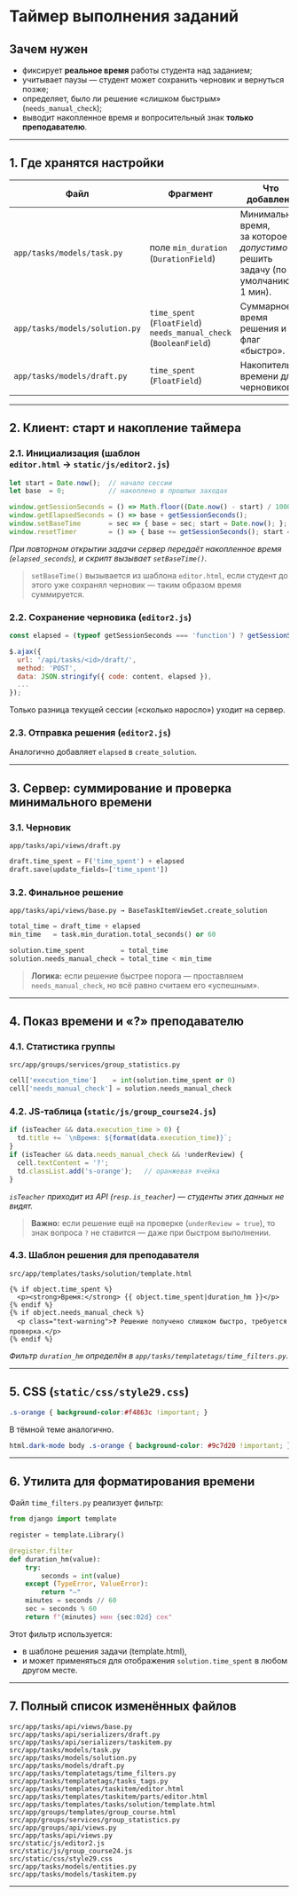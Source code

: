 
# Таймер выполнения заданий

## Зачем нужен

* фиксирует **реальное время** работы студента над заданием;
* учитывает паузы — студент может сохранить черновик и вернуться позже;
* определяет, было ли решение «слишком быстрым» (`needs_manual_check`);
* выводит накопленное время и вопросительный знак **только преподавателю**.

---

## 1. Где хранятся настройки

| Файл | Фрагмент | Что добавлено |
|------|----------|--------------|
| `app/tasks/models/task.py` | поле `min_duration` (`DurationField`) | Минимальное время, за которое *допустимо* решить задачу (по умолчанию 1 мин). |
| `app/tasks/models/solution.py` | `time_spent` (`FloatField`) <br>`needs_manual_check` (`BooleanField`) | Суммарное время решения и флаг «быстро». |
| `app/tasks/models/draft.py` | `time_spent` (`FloatField`) | Накопитель времени для черновиков. |

---

## 2. Клиент: старт и накопление таймера

### 2.1. Инициализация (шаблон `editor.html` → `static/js/editor2.js`)
```javascript
let start = Date.now();  // начало сессии
let base  = 0;           // накоплено в прошлых заходах

window.getSessionSeconds = () => Math.floor((Date.now() - start) / 1000);
window.getElapsedSeconds = () => base + getSessionSeconds();
window.setBaseTime       = sec => { base = sec; start = Date.now(); };
window.resetTimer        = () => { base += getSessionSeconds(); start = Date.now(); };
```
*При повторном открытии задачи сервер передаёт накопленное время (`elapsed_seconds`), и скрипт вызывает `setBaseTime()`.*

> `setBaseTime()` вызывается из шаблона `editor.html`, если студент до этого уже сохранял черновик — таким образом время суммируется.

### 2.2. Сохранение черновика (`editor2.js`)
```javascript
const elapsed = (typeof getSessionSeconds === 'function') ? getSessionSeconds() : 0;

$.ajax({
  url: '/api/tasks/<id>/draft/',
  method: 'POST',
  data: JSON.stringify({ code: content, elapsed }),
  ...
});
```
Только разница текущей сессии («сколько наросло») уходит на сервер.

### 2.3. Отправка решения (`editor2.js`)
Аналогично добавляет `elapsed` в `create_solution`.

---

## 3. Сервер: суммирование и проверка минимального времени

### 3.1. Черновик  
`app/tasks/api/views/draft.py`
```python
draft.time_spent = F('time_spent') + elapsed
draft.save(update_fields=['time_spent'])
```

### 3.2. Финальное решение  
`app/tasks/api/views/base.py → BaseTaskItemViewSet.create_solution`
```python
total_time = draft_time + elapsed
min_time   = task.min_duration.total_seconds() or 60

solution.time_spent         = total_time
solution.needs_manual_check = total_time < min_time
```
> **Логика:** если решение быcтрее порога — проставляем `needs_manual_check`, но всё равно считаем его «успешным».

---

## 4. Показ времени и «?» преподавателю

### 4.1. Статистика группы  
`src/app/groups/services/group_statistics.py`
```python
cell['execution_time']    = int(solution.time_spent or 0)
cell['needs_manual_check'] = solution.needs_manual_check
```

### 4.2. JS‑таблица (`static/js/group_course24.js`)
```javascript
if (isTeacher && data.execution_time > 0) {
  td.title += `\nВремя: ${format(data.execution_time)}`;
}
if (isTeacher && data.needs_manual_check && !underReview) {
  cell.textContent = '?';
  td.classList.add('s-orange');   // оранжевая ячейка
}
```
*`isTeacher` приходит из API (`resp.is_teacher`) — студенты этих данных не видят.*

> **Важно:** если решение ещё на проверке (`underReview = true`), то знак вопроса `?` не ставится — даже при быстром выполнении.

### 4.3. Шаблон решения для преподавателя  
`src/app/templates/tasks/solution/template.html`
```django
{% if object.time_spent %}
  <p><strong>Время:</strong> {{ object.time_spent|duration_hm }}</p>
{% endif %}
{% if object.needs_manual_check %}
  <p class="text-warning">❓ Решение получено слишком быстро, требуется проверка.</p>
{% endif %}
```
*Фильтр `duration_hm` определён в `app/tasks/templatetags/time_filters.py`.*

---

## 5. CSS (`static/css/style29.css`)
```css
.s-orange { background-color:#f4863c !important; }
```
В тёмной теме аналогично.
```css
html.dark-mode body .s-orange { background-color: #9c7d20 !important; }
```
---

## 6. Утилита для форматирования времени

Файл `time_filters.py` реализует фильтр:

```python
from django import template

register = template.Library()

@register.filter
def duration_hm(value):
    try:
        seconds = int(value)
    except (TypeError, ValueError):
        return "—"
    minutes = seconds // 60
    sec = seconds % 60
    return f"{minutes} мин {sec:02d} сек"
```
Этот фильтр используется:

   - в шаблоне решения задачи (template.html),
   - и может применяться для отображения `solution.time_spent` в любом другом месте.

---

## 7. Полный список изменённых файлов

```
src/app/tasks/api/views/base.py
src/app/tasks/api/serializers/draft.py
src/app/tasks/api/serializers/taskitem.py
src/app/tasks/models/task.py
src/app/tasks/models/solution.py
src/app/tasks/models/draft.py
src/app/tasks/templatetags/time_filters.py
src/app/tasks/templatetags/tasks_tags.py
src/app/tasks/templates/taskitem/editor.html
src/app/tasks/templates/taskitem/parts/editor.html
src/app/tasks/templates/tasks/solution/template.html
src/app/groups/templates/group_course.html
src/app/groups/services/group_statistics.py
src/app/groups/api/views.py
src/app/tasks/api/views.py
src/static/js/editor2.js
src/static/js/group_course24.js
src/static/css/style29.css
src/app/tasks/models/entities.py
src/app/tasks/models/taskitem.py
```

---


